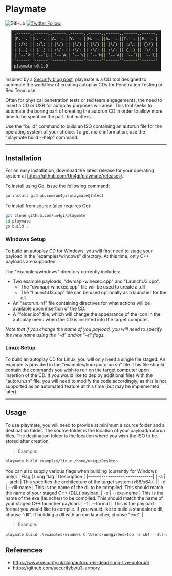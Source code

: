 # Playmate

![GitHub](https://img.shields.io/github/license/un4gi/playmate) [![Twitter Follow](https://img.shields.io/twitter/follow/un4gi_io?label=%40un4gi_io&style=social)](https://twitter.com/un4gi_io)

<p align="center"><img src="img/playmate.PNG"></p>

Inspired by a [Securify blog post](https://www.securify.nl/blog/autorun-is-dead-long-live-autorun/), playmate is a CLI tool designed to automate the workflow of creating autoplay CDs for Penetration Testing or Red Team use.

Often for physical penetration tests or red team engagements, the need to insert a CD or USB for autoplay purposes will arise. This tool seeks to automate the boring part of creating the autorun CD in order to allow more time to be spent on the part that matters.

Use the "build" command to build an ISO containing an autorun file for the operating system of your choice. To get more information, use the "playmate build --help" command.

---

## Installation

For an easy installation, download the latest release for your operating system at <https://github.com/Un4gi/playmate/releases/>.

To install using Go, issue the following command:

```bash
go install github.com/un4gi/playmate@latest
```

To install from source (also requires Go):

```bash
git clone github.com/un4gi/playmate
cd playmate
go build .
```

### Windows Setup

To build an autoplay CD for Windows, you will first need to stage your payload in the "examples/windows" directory. At this time, only C++  payloads are supported.

The "examples/windows" directory currently includes:

- Two example payloads, "dwmapi-winexec.cpp" and "LaunchU3.cpp".
  - The "dwmapi-winexec.cpp" file will be used to create a .dll
  - The "LaunchU3.cpp" file can be used optionally as a launcher for the dll.
- An "autorun.inf" file containing directives for what actions will be available upon insertion of the CD.
- A "folder.ico" file, which will change the appearance of the icon in the autoplay menu when the CD is inserted into the target computer.

*Note that if you change the name of you payload, you will need to specify the new name using the "-d" and/or "-e" flags.*

### Linux Setup

To build an autoplay CD for Linux, you will only need a single file staged. An example is provided in the "examples/linux/autorun.sh" file. This file should contain the commands you wish to run on the target computer upon insertion of the CD. If you would like to deploy additional files with the "autorun.sh" file, you will need to modify the code accordingly, as this is not supported as an automated feature at this time (but may be implemented later).

---

## Usage

To use playmate, you will need to provide at minimum a source folder and a destination folder. The source folder is the location of your payload/autorun files. The destination folder is the location where you wish the ISO to be stored after creation.

> Example:

```bash
playmate build examples/linux /home/un4gi/Desktop
```

You can also supply various flags when building (currently for Windows only):
| Flag | Long flag | Description |
|------|-----------|-------------|
| -a | --arch | This specifies the architecture of the target system (x86/x64). |
| -d | --dll-name | This is the name of the dll to be compiled. This should match the name of your staged C++ (DLL) payload.
| -e | --exe-name | This is the name of the exe (launcher) to be compiled. This should match the name of your staged C++ launcher payload.
| -f | --format | This is the payload format you would like to compile. If you would like to build a standalone dll, choose "dll". If building a dll with an exe launcher, choose "exe". |

> Example:

```powershell
playmate build .\examples\windows C:\Users\un4gi\Desktop -a x64 --dll-name mydll --exe-name myexe -f exe
```

## References

- <https://www.securify.nl/blog/autorun-is-dead-long-live-autorun/>
- <https://github.com/securifybv/u3-armory>
